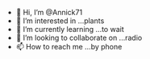 - 👋 Hi, I’m @Annick71
- 👀 I’m interested in ...plants
- 🌱 I’m currently learning ...to wait
- 💞️ I’m looking to collaborate on ...radio
- 📫 How to reach me ...by phone

<!---
Annick71/Annick71 is a ✨ special ✨ repository because its `README.md` (this file) appears on your GitHub profile.
You can click the Preview link to take a look at your changes.
--->
